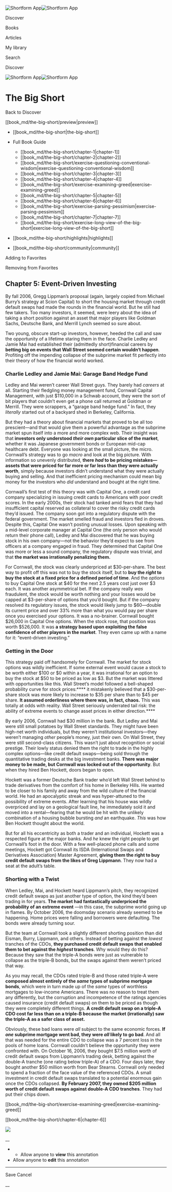 ![Shortform App](/img/logo.36a2399e.svg)![Shortform App](/img/logo-dark.70c1b072.svg)

Discover

Books

Articles

My library

Search

Discover

![Shortform App](/img/logo.36a2399e.svg)![Shortform App](/img/logo-dark.70c1b072.svg)

# The Big Short

Back to Discover

[[book_md/the-big-short/preview|preview]]

  * [[book_md/the-big-short|the-big-short]]
  * Full Book Guide

    * [[book_md/the-big-short/chapter-1|chapter-1]]
    * [[book_md/the-big-short/chapter-2|chapter-2]]
    * [[book_md/the-big-short/exercise-questioning-conventional-wisdom|exercise-questioning-conventional-wisdom]]
    * [[book_md/the-big-short/chapter-3|chapter-3]]
    * [[book_md/the-big-short/chapter-4|chapter-4]]
    * [[book_md/the-big-short/exercise-examining-greed|exercise-examining-greed]]
    * [[book_md/the-big-short/chapter-5|chapter-5]]
    * [[book_md/the-big-short/chapter-6|chapter-6]]
    * [[book_md/the-big-short/exercise-parsing-pessimism|exercise-parsing-pessimism]]
    * [[book_md/the-big-short/chapter-7|chapter-7]]
    * [[book_md/the-big-short/exercise-long-view-of-the-big-short|exercise-long-view-of-the-big-short]]
  * [[book_md/the-big-short/highlights|highlights]]
  * [[book_md/the-big-short/community|community]]



Adding to Favorites 

Removing from Favorites 

## Chapter 5: Event-Driven Investing

By fall 2006, Gregg Lippman’s proposal (again, largely copied from Michael Burry’s strategy at Scion Capital) to short the housing market through credit default swaps had made the rounds in the financial world. But he still had few takers. Too many investors, it seemed, were leery about the idea of taking a short position against an asset that major players like Goldman Sachs, Deutsche Bank, and Merrill Lynch seemed so sure about.

Two young, obscure start-up investors, however, heeded the call and saw the opportunity of a lifetime staring them in the face. Charlie Ledley and Jamie Mai had established their (admittedly short)financial careers by **betting big on events that Wall Street seemed certain wouldn‘t happen**. Profiting off the impending collapse of the subprime market fit perfectly into their theory of how the financial world worked.

### Charlie Ledley and Jamie Mai: Garage Band Hedge Fund

Ledley and Mai weren’t career Wall Street guys. They barely had _careers_ at all. Starting their fledgling money management fund, Cornwall Capital Management, with just $110,000 in a Schwab account, they were the sort of bit players that couldn’t even get a phone call returned at Goldman or Merrill. They were scrappers, a “garage band hedge fund.” In fact, they _literally_ started out of a backyard shed in Berkeley, California.

But they had a theory about financial markets that proved to be all too prescient—and that would give them a powerful advantage as the subprime market spun itself into a more and more complex web. Their insight was that **investors only understood _their own_ particular slice of the market**, whether it was Japanese government bonds or European mid-cap healthcare debt. Everyone was looking at the small picture, the micro. Cornwall’s strategy was to go _macro_ and look at the big picture. With information so unevenly distributed, **there _had_ to be pricing mistakes—assets that were priced for far more or far less than they were actually worth**, simply because investors didn’t understand what they were actually buying and selling. And that inefficient pricing mechanism could mean big money for the investors who _did_ understand and bought at the right time.

Cornwall’s first test of this theory was with Capital One, a credit card company specializing in issuing credit cards to Americans with poor credit scores. In the early 2000s, their stock had tanked amid fears that they had insufficient capital reserved as collateral to cover the risky credit cards they’d issued. The company soon got into a regulatory dispute with the federal government. The market smelled fraud and investors fled in droves. Despite this, Capital One wasn’t posting unusual losses. Upon speaking with a mid-level corporate manager at Capital One (the only person who would return their phone call), Ledley and Mai discovered that he was buying stock in his own company—not the behavior they’d expect to see from officers at a company engaged in fraud. They determined that Capital One was more or less a sound company, the regulatory dispute was trivial, and that **the market was irrationally penalizing them.**

For Cornwall, the stock was clearly underpriced at $30-per-share. The best way to profit off this was not to buy the stock itself, but to **buy the _right_ to buy the stock at a fixed price for a defined period of time**. And the _options_ to buy Capital One stock at $40 for the next 2.5 years cost just over $3 each. It was another asymmetrical bet. If the company really _was_ fraudulent, the stock would be worth nothing and your losses would be capped at $3-per-share of options that you’d bought. But if the company resolved its regulatory issues, the stock would likely jump to $60—double its current price and over 33% more than what you would pay per share once you exercised your options. It was a no-brainer. Cornwall bought $26,000 in Capital One options. When the stock rose, that position was worth $526,000. It was **a strategy based upon exploiting the false confidence of other players in the market**. They even came up with a name for it: “event-driven investing.”

### Getting in the Door

This strategy paid off handsomely for Cornwall. The market for stock options was wildly inefficient. If some external event would cause a stock to be worth either $100 or $0 within a year, it was irrational for an option to buy the stock at $50 to be priced as low as $3. But the market was littered with opportunities like this. Wall Street’s model followed a bell-shaped probability curve for stock prices:**** it mistakenly believed that a $30-per-share stock was more likely to increase to $35 per share than to $45 per share. **It assumed orderliness where there was, in fact, chaos.** This was totally at odds with reality. Wall Street seriously underrated tail risk: the ability of extreme events to change asset prices in either direction.****

By early 2006, Cornwall had $30 million in the bank. But Ledley and Mai were still small potatoes by Wall Street standards. They might have been high-net worth individuals, but they weren’t institutional investors—they weren’t managing _other_ people’s money, just their own. On Wall Street, they were still second-class citizens. This wasn’t just about recognition or social prestige. Their lowly status denied them the right to trade in the highly complex options—like credit default swaps—being sold through the quantitative trading desks at the big investment banks. **There was major money to be made, but Cornwall was locked out of the opportunity**. But when they hired Ben Hockett, doors began to open.

Hockett was a former Deutsche Bank trader who’d left Wall Street behind to trade derivatives from the comfort of his home in Berkeley Hills. He wanted to be closer to his family and away from the wild culture of the financial world. He had an apocalyptic streak and was hyper-attuned to the possibility of extreme events. After learning that his house was wildly overpriced and lay on a geological fault line, he immediately sold it and moved into a rental—fearing that he would be hit with the unlikely combination of a housing bubble bursting _and_ an earthquake. _This_ was how Ben Hockett thought about the world.

But for all his eccentricity as both a trader and an individual, Hockett was a respected figure at the major banks. And _he_ knew the right people to get Cornwall’s foot in the door. With a few well-placed phone calls and some meetings, Hockett got Cornwall its ISDA (International Swaps and Derivatives Association) Master Agreement, **giving them the right to buy credit default swaps from the likes of Greg Lippmann**. They now had a seat at the adult’s table.

### Shorting with a Twist

When Ledley, Mai, and Hockett heard Lippmann’s pitch, they recognized credit default swaps as just another type of option, the kind they’d been trading in for years. **The market had fantastically underpriced the probability of an extreme event** —in this case, the subprime world going up in flames. By October 2006, the doomsday scenario already seemed to be happening. Home prices were falling and borrowers were defaulting. The bonds were already turning sour.

But the team at Cornwall took a slightly different shorting position than did Eisman, Burry, Lippmann, and others. Instead of betting against the _lowest_ tranches of the CDOs, **they purchased credit default swaps that enabled them to bet against the _highest_ tranches**. Why would they do this? Because they saw that the triple-A bonds were just as vulnerable to collapse as the triple-B bonds, but the swaps against them weren’t priced that way.

As you may recall, the CDOs rated triple-B and those rated triple-A were **composed almost entirely of the _same_ types of subprime mortgage bonds**, which were in turn made up of the _same_ types of worthless mortgages to low-income Americans. There was no reason to treat them any differently, but the corruption and incompetence of the ratings agencies caused insurance (credit default swaps) on them to be priced as though they were completely different things. **A credit default swap on a triple-A CDO cost far less than on a triple-B because the market (irrationally) saw the triple-A as a safer class of asset.**

Obviously, these bad loans were _all_ subject to the same economic forces. **If _one_ subprime mortgage went bad, they were _all_ likely to go bad**. And all that was needed for the entire CDO to collapse was a 7 percent loss in the pools of home loans. Cornwall couldn’t believe the opportunity they were confronted with. On October 16, 2006, they bought $7.5 million worth of credit default swaps from Lippmann’s trading desk, betting against the double-A tranche (one rating below triple-A) of a CDO. Four days later, they bought another $50 million worth from Bear Stearns. Cornwall only needed to spend a fraction of the face value of the referenced CDOs. A small investment in credit default swaps translated to a potential enormous gain once the CDOs collapsed. **By February 2007, they owned $205 million worth of credit default swaps against double-A CDO tranches**. They had put their chips down.

[[book_md/the-big-short/exercise-examining-greed|exercise-examining-greed]]

[[book_md/the-big-short/chapter-6|chapter-6]]

![](https://bat.bing.com/action/0?ti=56018282&Ver=2&mid=04951c91-39a9-4215-89e9-833823e0e8db&sid=1711133063fa11eebdec89a8b8ae3bbc&vid=171147a063fa11eea7440fcfeb230d96&vids=0&msclkid=N&pi=0&lg=en-US&sw=800&sh=600&sc=24&nwd=1&tl=Shortform%20%7C%20Book&p=https%3A%2F%2Fwww.shortform.com%2Fapp%2Fbook%2Fthe-big-short%2Fchapter-5&r=&lt=403&evt=pageLoad&sv=1&rn=736873)

__

  *   * Allow anyone to **view** this annotation
  * Allow anyone to **edit** this annotation



* * *

Save Cancel

__



